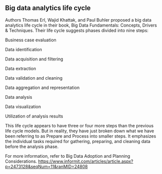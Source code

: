 ## Big data analytics life cycle

Authors Thomas Erl, Wajid Khattak, and Paul Buhler proposed a big data analytics life cycle in their book, Big Data Fundamentals: Concepts, Drivers & Techniques. Their life cycle suggests phases divided into nine steps:

Business case evaluation

Data identification

Data acquisition and filtering

Data extraction

Data validation and cleaning 

Data aggregation and representation

Data analysis

Data visualization

Utilization of analysis results

This life cycle appears to have three or four more steps than the previous life cycle models. But in reality, they have just broken down what we have been referring to as Prepare and Process into smaller steps. It emphasizes the individual tasks required for gathering, preparing, and cleaning data before the analysis phase.

For more information, refer to Big Data Adoption and Planning Considerations.
https://www.informit.com/articles/article.aspx?p=2473128&seqNum=11&ranMID=24808
